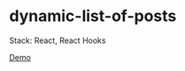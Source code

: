 # dynamic-list-of-posts

Stack: React, React Hooks

[Demo](https://milla-romankova.github.io/dynamic-list-of-posts/)

